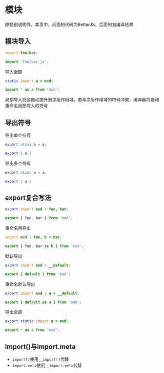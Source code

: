 # 模块

除特别说明外，本页中，前面的代码为BetterJS，后面的为编译结果

## 模块导入

```d
import foo.bar;
```

```js
import 'foo/bar.js';
```

导入全部

```d
static import a = mod;
```

```js
import * as a from 'mod';
```

局部导入将会自动提升到顶层作用域，若与顶层作用域的符号冲突，编译器将自动重命名局部导入的符号

## 导出符号
导出单个符号
```d
export alias a = a;
```

```d
export { a }
```
导出多个符号
```d
export alias a = a;
```

```d
export { a }
```

## export复合写法

```d
export import mod : foo, bar;
```

```js
export { foo, bar } from 'mod';
```

重命名再导出

```d
import mod : foo, b = bar;
```

```js
export { foo, bar as b } from 'mod';
```

默认导出

```d
export import mod : __default;
```

```js
export { default } from 'mod';
```

重命名默认导出

```d
export import mod : a = __default;
```

```js
export { default as a } from 'mod';
```

导出全部

```d
export static import a = mod;
```

```js
export * as a from 'mod';
```

## import()与import.meta

- `import()`使用`__import()`代替
- `import.meta`使用`__import.meta`代替

